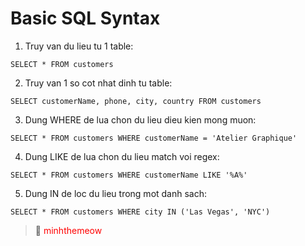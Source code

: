 # Basic SQL Syntax

1. Truy van du lieu tu 1 table:

` SELECT * FROM customers `

2. Truy van 1 so cot nhat dinh tu table:

`SELECT customerName, phone, city, country FROM customers`

3. Dung WHERE de lua chon du lieu dieu kien mong muon:

`SELECT * FROM customers WHERE customerName = 'Atelier Graphique'`

4. Dung LIKE de lua chon du lieu match voi regex:

`SELECT * FROM customers WHERE customerName LIKE '%A%'`

5. Dung IN de loc du lieu trong mot danh sach:

`SELECT * FROM customers WHERE city IN ('Las Vegas', 'NYC')`

> :memo: <font color="red">minhthemeow</font>


